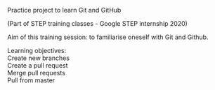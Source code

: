 Practice project to learn Git and GitHub 

(Part of STEP training classes - Google STEP internship 2020)

Aim of this training session: to familiarise oneself with Git and Github.

Learning objectives:<br/>
	Create new branches<br/>
	Create a pull request<br/>
	Merge pull requests<br/>
	Pull from master<br/>
